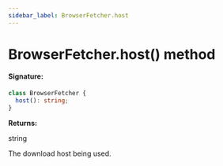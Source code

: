 ```yaml
---
sidebar_label: BrowserFetcher.host
---
```


# BrowserFetcher.host() method

#### Signature:

```typescript
class BrowserFetcher {
  host(): string;
}
```

**Returns:**

string

The download host being used.
